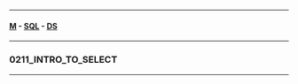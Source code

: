 
---

#### [M](https://github.com/ttltrk/TTT/blob/master/menu.md) - [SQL](https://github.com/ttltrk/TTT/blob/master/SQL/SQL.md) - [DS](https://github.com/ttltrk/TTT/blob/master/SQL/DS/DS.md)

---

### 0211_INTRO_TO_SELECT

---
